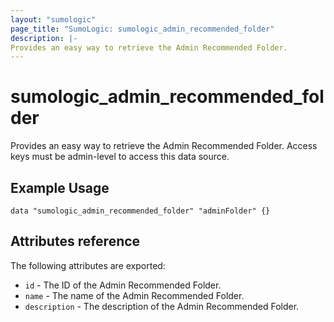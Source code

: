 ```yaml
---
layout: "sumologic"
page_title: "SumoLogic: sumologic_admin_recommended_folder"
description: |-
Provides an easy way to retrieve the Admin Recommended Folder.
---
```


# sumologic_admin_recommended_folder
Provides an easy way to retrieve the Admin Recommended Folder. Access keys must be admin-level to access this data source.


## Example Usage
```hcl
data "sumologic_admin_recommended_folder" "adminFolder" {}
```


## Attributes reference

The following attributes are exported:

- `id` - The ID of the Admin Recommended Folder.
- `name` - The name of the Admin Recommended Folder.
- `description` - The description of the Admin Recommended Folder.



